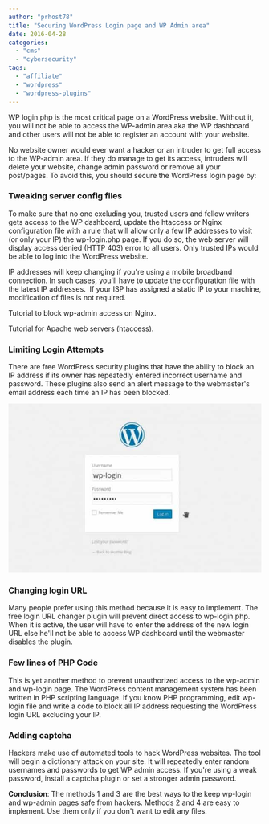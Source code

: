 ```yaml
---
author: "prhost78"
title: "Securing WordPress Login page and WP Admin area"
date: 2016-04-28
categories: 
  - "cms"
  - "cybersecurity"
tags: 
  - "affiliate"
  - "wordpress"
  - "wordpress-plugins"
---
```


WP login.php is the most critical page on a WordPress website. Without it, you will not be able to access the WP-admin area aka the WP dashboard and other users will not be able to register an account with your website.

No website owner would ever want a hacker or an intruder to get full access to the WP-admin area. If they do manage to get its access, intruders will delete your website, change admin password or remove all your post/pages. To avoid this, you should secure the WordPress login page by:

### Tweaking server config files

To make sure that no one excluding you, trusted users and fellow writers gets access to the WP dashboard, update the htaccess or Nginx configuration file with a rule that will allow only a few IP addresses to visit (or only your IP) the wp-login.php page. If you do so, the web server will display access denied (HTTP 403) error to all users. Only trusted IPs would be able to log into the WordPress website.

IP addresses will keep changing if you're using a mobile broadband connection. In such cases, you'll have to update the configuration file with the latest IP addresses.  If your ISP has assigned a static IP to your machine, modification of files is not required.

Tutorial to block wp-admin access on Nginx.

Tutorial for Apache web servers (htaccess).

### Limiting Login Attempts

There are free WordPress security plugins that have the ability to block an IP address if its owner has repeatedly entered incorrect username and password. These plugins also send an alert message to the webmaster's email address each time an IP has been blocked.

![securing wp login and wp admin pages area](images/wp-login-e1461837164363.jpeg)

### Changing login URL

Many people prefer using this method because it is easy to implement. The free login URL changer plugin will prevent direct access to wp-login.php. When it is active, the user will have to enter the address of the new login URL else he'll not be able to access WP dashboard until the webmaster disables the plugin.

### Few lines of PHP Code

This is yet another method to prevent unauthorized access to the wp-admin and wp-login page. The WordPress content management system has been written in PHP scripting language. If you know PHP programming, edit wp-login file and write a code to block all IP address requesting the WordPress login URL excluding your IP.

### Adding captcha

Hackers make use of automated tools to hack WordPress websites. The tool will begin a dictionary attack on your site. It will repeatedly enter random usernames and passwords to get WP admin access. If you're using a weak password, install a captcha plugin or set a stronger admin password.

**Conclusion**: The methods 1 and 3 are the best ways to the keep wp-login and wp-admin pages safe from hackers. Methods 2 and 4 are easy to implement. Use them only if you don't want to edit any files.
